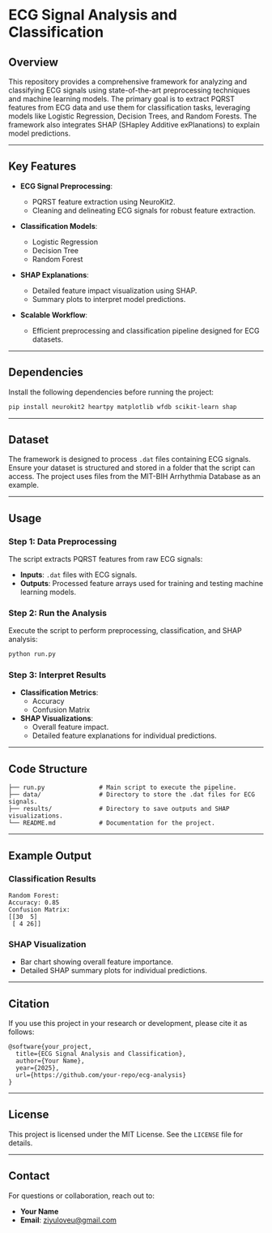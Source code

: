 # ECG Signal Analysis and Classification

## Overview

This repository provides a comprehensive framework for analyzing and classifying ECG signals using state-of-the-art preprocessing techniques and machine learning models. The primary goal is to extract PQRST features from ECG data and use them for classification tasks, leveraging models like Logistic Regression, Decision Trees, and Random Forests. The framework also integrates SHAP (SHapley Additive exPlanations) to explain model predictions.

---

## Key Features

- **ECG Signal Preprocessing**:
  - PQRST feature extraction using NeuroKit2.
  - Cleaning and delineating ECG signals for robust feature extraction.

- **Classification Models**:
  - Logistic Regression
  - Decision Tree
  - Random Forest

- **SHAP Explanations**:
  - Detailed feature impact visualization using SHAP.
  - Summary plots to interpret model predictions.

- **Scalable Workflow**:
  - Efficient preprocessing and classification pipeline designed for ECG datasets.

---

## Dependencies

Install the following dependencies before running the project:

```bash
pip install neurokit2 heartpy matplotlib wfdb scikit-learn shap
```

---

## Dataset

The framework is designed to process `.dat` files containing ECG signals. Ensure your dataset is structured and stored in a folder that the script can access. The project uses files from the MIT-BIH Arrhythmia Database as an example.

---

## Usage

### Step 1: Data Preprocessing

The script extracts PQRST features from raw ECG signals:

- **Inputs**: `.dat` files with ECG signals.
- **Outputs**: Processed feature arrays used for training and testing machine learning models.

### Step 2: Run the Analysis

Execute the script to perform preprocessing, classification, and SHAP analysis:

```bash
python run.py
```

### Step 3: Interpret Results

- **Classification Metrics**:
  - Accuracy
  - Confusion Matrix
- **SHAP Visualizations**:
  - Overall feature impact.
  - Detailed feature explanations for individual predictions.

---

## Code Structure

```
├── run.py               # Main script to execute the pipeline.
├── data/                # Directory to store the .dat files for ECG signals.
├── results/             # Directory to save outputs and SHAP visualizations.
└── README.md            # Documentation for the project.
```

---

## Example Output

### Classification Results

```
Random Forest:
Accuracy: 0.85
Confusion Matrix:
[[30  5]
 [ 4 26]]
```

### SHAP Visualization

- Bar chart showing overall feature importance.
- Detailed SHAP summary plots for individual predictions.

---

## Citation

If you use this project in your research or development, please cite it as follows:

```
@software{your_project,
  title={ECG Signal Analysis and Classification},
  author={Your Name},
  year={2025},
  url={https://github.com/your-repo/ecg-analysis}
}
```

---

## License

This project is licensed under the MIT License. See the `LICENSE` file for details.

---

## Contact

For questions or collaboration, reach out to:

- **Your Name**
- **Email**: ziyuloveu@gmail.com
